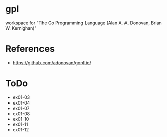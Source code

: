 # gpl

workspace for "The Go Programming Language (Alan A. A. Donovan, Brian W. Kernighan)"

# References

- https://github.com/adonovan/gopl.io/

# ToDo

- ex01-03
- ex01-04
- ex01-07
- ex01-08
- ex01-10
- ex01-11
- ex01-12
